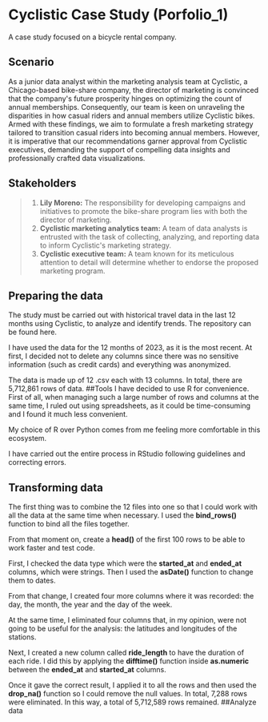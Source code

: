 # **Cyclistic Case Study (Porfolio_1)**
 A case study focused on a bicycle rental company.
## Scenario
As a junior data analyst within the marketing analysis team at Cyclistic, a Chicago-based bike-share company, the director of marketing is convinced that the company's future prosperity hinges on optimizing the count of annual memberships. Consequently, our team is keen on unraveling the disparities in how casual riders and annual members utilize Cyclistic bikes. Armed with these findings, we aim to formulate a fresh marketing strategy tailored to transition casual riders into becoming annual members. However, it is imperative that our recommendations garner approval from Cyclistic executives, demanding the support of compelling data insights and professionally crafted data visualizations.
## Stakeholders
> 1. **Lily Moreno:** The responsibility for developing campaigns and initiatives to promote the bike-share program lies with both the director of marketing. 
> 2. **Cyclistic marketing analytics team:** A team of data analysts is entrusted with the task of collecting, analyzing, and reporting data to inform Cyclistic's marketing strategy.
> 3. **Cyclistic executive team:** A team known for its meticulous attention to detail will determine whether to endorse the proposed marketing program.
## Preparing the data
The study must be carried out with historical travel data in the last 12 months using Cyclistic, to analyze and identify trends. The repository can be found here.

I have used the data for the 12 months of 2023, as it is the most recent. At first, I decided not to delete any columns since there was no sensitive information (such as credit cards) and everything was anonymized.

The data is made up of 12 .csv each with 13 columns. In total, there are 5,712,861 rows of data.
##Tools
I have decided to use R for convenience. First of all, when managing such a large number of rows and columns at the same time, I ruled out using spreadsheets, as it could be time-consuming and I found it much less convenient.

My choice of R over Python comes from me feeling more comfortable in this ecosystem.

I have carried out the entire process in RStudio following guidelines and correcting errors.
## Transforming data
The first thing was to combine the 12 files into one so that I could work with all the data at the same time when necessary. I used the **bind_rows()** function to bind all the files together.

From that moment on, create a **head()** of the first 100 rows to be able to work faster and test code.

First, I checked the data type which were the **started_at** and **ended_at** columns, which were strings. Then I used the **asDate()** function to change them to dates.

From that change, I created four more columns where it was recorded: the day, the month, the year and the day of the week.

At the same time, I eliminated four columns that, in my opinion, were not going to be useful for the analysis: the latitudes and longitudes of the stations.

Next, I created a new column called **ride_length** to have the duration of each ride. I did this by applying the **difftime()** function inside **as.numeric** between the **ended_at** and **started_at** columns.

Once it gave the correct result, I applied it to all the rows and then used the **drop_na()** function so I could remove the null values. In total, 7,288 rows were eliminated. In this way, a total of 5,712,589 rows remained.
##Analyze data
